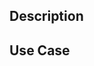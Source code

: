 <!--
Hi there and thank you for your feature request! 🆕🆕🆕

If you want to report a bug, use this link instead:
  https://github.com/rebeccahughes/react-native-device-info/issues/new

-->

## Description

<!-- What would you like to see implemented? How? -->

## Use Case

<!-- Describe a scenario where this feature could come handy -->
